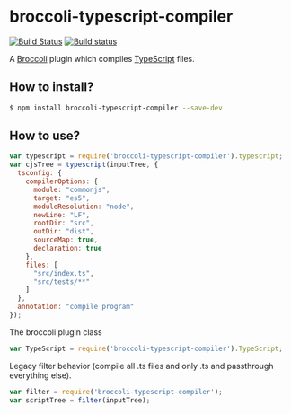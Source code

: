 # broccoli-typescript-compiler

[![Build Status](https://travis-ci.org/tildeio/broccoli-typescript-compiler.svg?branch=master)](https://travis-ci.org/tildeio/broccoli-typescript-compiler)
[![Build status](https://ci.appveyor.com/api/projects/status/xg70wjppvd3l7e50?svg=true)](https://ci.appveyor.com/project/embercli/broccoli-typescript-compiler)

A [Broccoli](https://github.com/broccolijs/broccoli) plugin which
compiles [TypeScript](http://www.typescriptlang.org) files.

## How to install?

```sh
$ npm install broccoli-typescript-compiler --save-dev
```

## How to use?

```js
var typescript = require('broccoli-typescript-compiler').typescript;
var cjsTree = typescript(inputTree, {
  tsconfig: {
    compilerOptions: {
      module: "commonjs",
      target: "es5",
      moduleResolution: "node",
      newLine: "LF",
      rootDir: "src",
      outDir: "dist",
      sourceMap: true,
      declaration: true
    },
    files: [
      "src/index.ts",
      "src/tests/**"
    ]
  },
  annotation: "compile program"
});
```

The broccoli plugin class

```js
var TypeScript = require('broccoli-typescript-compiler').TypeScript;
```

Legacy filter behavior (compile all .ts files and only .ts and
passthrough everything else).

```js
var filter = require('broccoli-typescript-compiler');
var scriptTree = filter(inputTree);
```
